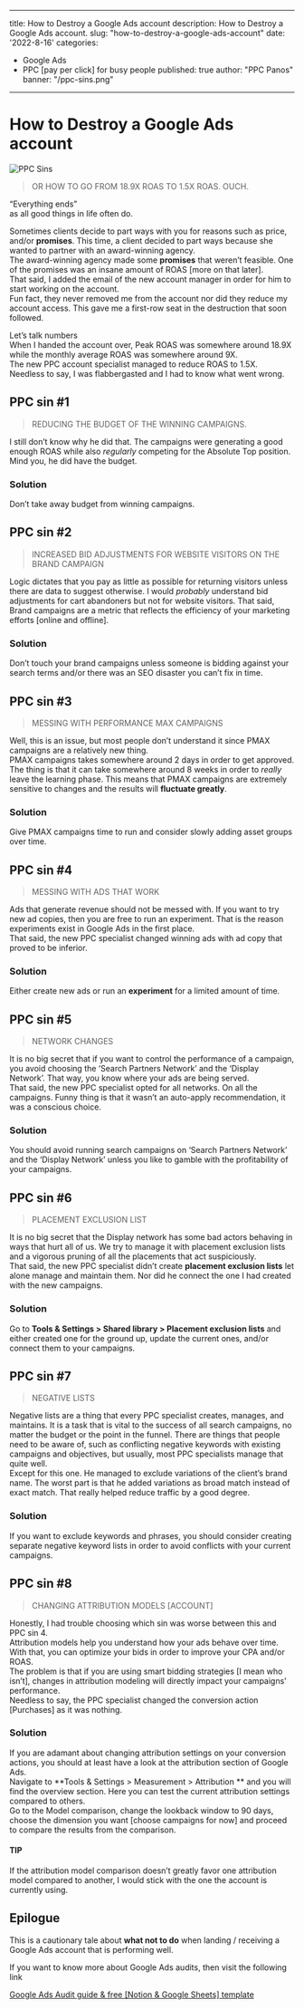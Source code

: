 
---
title: How to Destroy a Google Ads account
description: How to Destroy a Google Ads account.
slug: "how-to-destroy-a-google-ads-account"
date: '2022-8-16'
categories:
- Google Ads
- PPC [pay per click] for busy people
published: true
author: "PPC Panos"
banner: "/ppc-sins.png"
---






# How to Destroy a Google Ads account

![PPC Sins](/ppc-sins.png "PPC Sins")

> OR HOW TO GO FROM 18.9X ROAS TO 1.5X ROAS. OUCH.

“Everything ends”  
as all good things in life often do.

Sometimes clients decide to part ways with you for reasons such as price, and/or  **promises**. This time, a client decided to part ways because she wanted to partner with an award-winning agency.  
The award-winning agency made some  **promises**  that weren’t feasible. One of the promises was an insane amount of ROAS [more on that later].  
That said, I added the email of the new account manager in order for him to start working on the account.  
Fun fact, they never removed me from the account nor did they reduce my account access. This gave me a first-row seat in the destruction that soon followed.

Let’s talk numbers  
When I handed the account over, Peak ROAS was somewhere around 18.9X while the monthly average ROAS was somewhere around 9X.  
The new PPC account specialist managed to reduce ROAS to 1.5X. Needless to say, I was flabbergasted and I had to know what went wrong.

## PPC sin #1

> REDUCING THE BUDGET OF THE WINNING CAMPAIGNS.

I still don’t know why he did that. The campaigns were generating a good enough ROAS while also  _regularly_  competing for the Absolute Top position.  
Mind you, he did have the budget.

### Solution

Don’t take away budget from winning campaigns.

## PPC sin #2

> INCREASED BID ADJUSTMENTS FOR WEBSITE VISITORS ON THE BRAND CAMPAIGN

Logic dictates that you pay as little as possible for returning visitors unless there are data to suggest otherwise. I would  _probably_  understand bid adjustments for cart abandoners but not for website visitors. That said, Brand campaigns are a metric that reflects the efficiency of your marketing efforts [online and offline].

### Solution

Don’t touch your brand campaigns unless someone is bidding against your search terms and/or there was an SEO disaster you can’t fix in time.

## PPC sin #3

> MESSING WITH PERFORMANCE MAX CAMPAIGNS

Well, this is an issue, but most people don’t understand it since PMAX campaigns are a relatively new thing.  
PMAX campaigns takes somewhere around 2 days in order to get approved. The thing is that it can take somewhere around 8 weeks in order to  _really_  leave the learning phase. This means that PMAX campaigns are extremely sensitive to changes and the results will  **fluctuate greatly**.

### Solution

Give PMAX campaigns time to run and consider slowly adding asset groups over time.

## PPC sin #4

> MESSING WITH ADS THAT WORK

Ads that generate revenue should not be messed with. If you want to try new ad copies, then you are free to run an experiment. That is the reason experiments exist in Google Ads in the first place.  
That said, the new PPC specialist changed winning ads with ad copy that proved to be inferior.

### Solution

Either create new ads or run an  **experiment**  for a limited amount of time.

## PPC sin #5

> NETWORK CHANGES

It is no big secret that if you want to control the performance of a campaign, you avoid choosing the ‘Search Partners Network’ and the ‘Display Network’. That way, you know where your ads are being served.  
That said, the new PPC specialist opted for all networks. On all the campaigns. Funny thing is that it wasn’t an auto-apply recommendation, it was a conscious choice.

### Solution

You should avoid running search campaigns on ‘Search Partners Network’ and the ‘Display Network’ unless you like to gamble with the profitability of your campaigns.

## PPC sin #6

> PLACEMENT EXCLUSION LIST

It is no big secret that the Display network has some bad actors behaving in ways that hurt all of us. We try to manage it with placement exclusion lists and a vigorous pruning of all the placements that act suspiciously.  
That said, the new PPC specialist didn’t create  **placement exclusion lists**  let alone manage and maintain them. Nor did he connect the one I had created with the new campaigns.

### Solution

Go to  **Tools & Settings > Shared library > Placement exclusion lists**  and either created one for the ground up, update the current ones, and/or connect them to your campaigns.

## PPC sin #7

> NEGATIVE LISTS

Negative lists are a thing that every PPC specialist creates, manages, and maintains. It is a task that is vital to the success of all search campaigns, no matter the budget or the point in the funnel. There are things that people need to be aware of, such as conflicting negative keywords with existing campaigns and objectives, but usually, most PPC specialists manage that quite well.  
Except for this one. He managed to exclude variations of the client’s brand name. The worst part is that he added variations as broad match instead of exact match. That really helped reduce traffic by a good degree.

### Solution

If you want to exclude keywords and phrases, you should consider creating separate negative keyword lists in order to avoid conflicts with your current campaigns.

## PPC sin #8

> CHANGING ATTRIBUTION MODELS [ACCOUNT]

Honestly, I had trouble choosing which sin was worse between this and PPC sin 4.  
Attribution models help you understand how your ads behave over time. With that, you can optimize your bids in order to improve your CPA and/or ROAS.  
The problem is that if you are using smart bidding strategies [I mean who isn’t], changes in attribution modeling will directly impact your campaigns’ performance.  
Needless to say, the PPC specialist changed the conversion action [Purchases] as it was nothing.

### Solution

If you are adamant about changing attribution settings on your conversion actions, you should at least have a look at the attribution section of Google Ads.  
Navigate to **Tools & Settings > Measurement > Attribution ** and you will find the overview section. Here you can test the current attribution settings compared to others.  
Go to the Model comparison, change the lookback window to 90 days, choose the dimension you want [choose campaigns for now] and proceed to compare the results from the comparison.

#### TIP

If the attribution model comparison doesn’t greatly favor one attribution model compared to another, I would stick with the one the account is currently using.

## Epilogue

This is a cautionary tale about  **what not to do**  when landing / receiving a Google Ads account that is performing well.

If you want to know more about Google Ads audits, then visit the following link

[Google Ads Audit guide & free [Notion & Google Sheets] template](https://ppcpanos.com/free-google-ads-audit-template-v1/)



